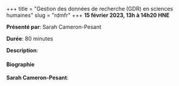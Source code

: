 +++
title = "Gestion des données de recherche (GDR) en sciences humaines"
slug = "rdmfr"
+++
**15 février 2023, 13h à 14h20 HNE**

**Présenté par**: Sarah Cameron-Pesant

**Durée**: 80 minutes

**Description**:

#### Biographie

**Sarah Cameron-Pesant**:

<!-- {{< vimeo 690948795 >}} -->
<!-- <br> -->

<!-- - [Watch this session on Vimeo](https://vimeo.com/690948795) -->
